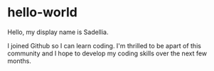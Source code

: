 # hello-world


Hello, my display name is Sadellia. 

I joined Github so I can learn coding. I'm thrilled to be apart of this community and I hope to develop my coding skills over the next few months.
